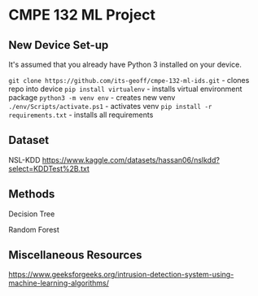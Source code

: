 # CMPE 132 ML Project

## New Device Set-up

It's assumed that you already have Python 3 installed on your device.

`git clone https://github.com/its-geoff/cmpe-132-ml-ids.git` - clones repo into device
`pip install virtualenv` - installs virtual environment package
`python3 -m venv env` - creates new venv
`./env/Scripts/activate.ps1` - activates venv
`pip install -r requirements.txt` - installs all requirements

## Dataset

NSL-KDD
https://www.kaggle.com/datasets/hassan06/nslkdd?select=KDDTest%2B.txt

## Methods

Decision Tree

Random Forest

## Miscellaneous Resources

https://www.geeksforgeeks.org/intrusion-detection-system-using-machine-learning-algorithms/
